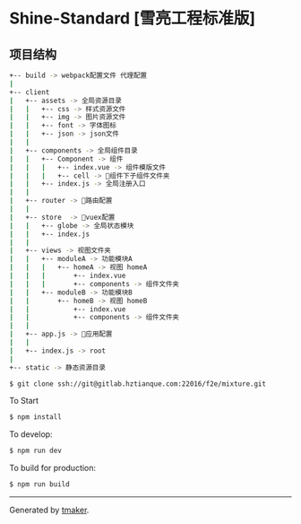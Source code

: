 # Shine-Standard [雪亮工程标准版]

## 项目结构

```bash
+-- build -> webpack配置文件 代理配置
|
+-- client
|   +-- assets -> 全局资源目录
|   |   +-- css -> 样式资源文件
|   |   +-- img -> 图片资源文件
|   |   +-- font -> 字体图标
|   |   +-- json -> json文件
|   |
|   +-- components -> 全局组件目录
|   |   +-- Component -> 组件
|   |   |   +-- index.vue -> 组件模版文件
|   |   |   +-- cell -> 组件下子组件文件夹
|   |   +-- index.js -> 全局注册入口
|   |
|   +-- router -> 路由配置
|   |
|   +-- store  -> vuex配置
|   |   +-- globe -> 全局状态模块
|   |   +-- index.js
|   |
|   +-- views -> 视图文件夹
|   |   +-- moduleA -> 功能模块A
|   |   |   +-- homeA -> 视图 homeA
|   |   |       +-- index.vue
|   |   |       +-- components -> 组件文件夹
|   |   +-- moduleB -> 功能模块B
|   |       +-- homeB -> 视图 homeB
|   |           +-- index.vue
|   |           +-- components -> 组件文件夹
|   |
|   +-- app.js -> 应用配置
|   |
|   +-- index.js -> root
|
+-- static -> 静态资源目录
```

```bash
$ git clone ssh://git@gitlab.hztianque.com:22016/f2e/mixture.git
```

To Start

```bash
$ npm install
```

To develop:

```bash
$ npm run dev
```

To build for production:

```bash
$ npm run build
```

---

Generated by [tmaker](https://www.npmjs.com/package/tmaker).
